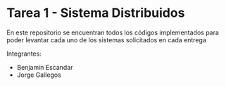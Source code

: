 # Tarea 1 - Sistema Distribuidos
En este repositorio se encuentran todos los códigos implementados para poder levantar cada uno de los sistemas solicitados en cada entrega 

Integrantes:
* Benjamín Escandar
* Jorge Gallegos

